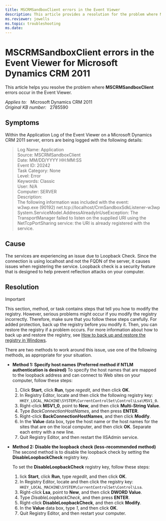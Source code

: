 ```yaml
---
title: MSCRMSandboxClient errors in the Event Viewer
description: This article provides a resolution for the problem where MSCRMSandboxClient errors occur in the Event Viewer.
ms.reviewer: jowells
ms.topic: troubleshooting
ms.date: 
---
```

# MSCRMSandboxClient errors in the Event Viewer for Microsoft Dynamics CRM 2011

This article helps you resolve the problem where **MSCRMSandboxClient** errors occur in the Event Viewer.

_Applies to:_ &nbsp; Microsoft Dynamics CRM 2011  
_Original KB number:_ &nbsp; 2785590

## Symptoms

Within the Application Log of the Event Viewer on a Microsoft Dynamics CRM 2011 server, errors are being logged with the following details:

> Log Name: Application  
Source: MSCRMSandboxClient  
Date: MM/DD/YYYY HH:MM:SS  
Event ID: 20242  
Task Category: None  
Level: Error  
Keywords: Classic  
User: N/A  
Computer: SERVER  
Description:  
The following information was included with the event:  
w3wp.exe (90192)
net.tcp://localhost/CrmSandboxSdkListener-w3wp
System.ServiceModel.AddressAlreadyInUseException: The TransportManager failed to listen on the supplied URI using the NetTcpPortSharing service: the URI is already registered with the service.

## Cause

The services are experiencing an issue due to Loopback Check. Since the connection is using localhost and not the FQDN of the server, it causes issues when registering the service. Loopback check is a security feature that is designed to help prevent reflection attacks on your computer.

## Resolution

> [!IMPORTANT]
> This section, method, or task contains steps that tell you how to modify the registry. However, serious problems might occur if you modify the registry incorrectly. Therefore, make sure that you follow these steps carefully. For added protection, back up the registry before you modify it. Then, you can restore the registry if a problem occurs. For more information about how to back up and restore the registry, see [How to back up and restore the registry in Windows](https://support.microsoft.com/help/322756).

There are two methods to work around this issue, use one of the following methods, as appropriate for your situation.

- **Method 1: Specify host names (Preferred method if NTLM authentication is desired)** To specify the host names that are mapped to the loopback address and can connect to Web sites on your computer, follow these steps:

    1. Click **Start**, click **Run**, type *regedit*, and then click **OK**.
    1. In Registry Editor, locate and then click the following registry key: `HKEY_LOCAL_MACHINE\SYSTEM\CurrentControlSet\Control\Lsa\MSV1_0`.
    1. Right-click **MSV1_0**, point to **New**, and then click **Multi-String Value**.
    1. Type *BackConnectionHostNames*, and then press **ENTER**.
    1. Right-click **BackConnectionHostNames**, and then click **Modify**.
    1. In the **Value** data box, type the host name or the host names for the sites that are on the local computer, and then click **OK**. Separate each entry with a new line.
    1. Quit Registry Editor, and then restart the IISAdmin service.

- **Method 2: Disable the loopback check (less-recommended method)** The second method is to disable the loopback check by setting the **DisableLoopbackCheck** registry key.

    To set the **DisableLoopbackCheck** registry key, follow these steps:

    1. lick **Start**, click **Run**, type *regedit*, and then click **OK**.
    1. In Registry Editor, locate and then click the registry key: `HKEY_LOCAL_MACHINE\SYSTEM\CurrentControlSet\Control\Lsa`.
    1. Right-click **Lsa**, point to **New**, and then click **DWORD Value**.
    1. Type *DisableLoopbackCheck*, and then press **ENTER**.
    1. Right-click **DisableLoopbackCheck**, and then click **Modify**.
    1. In the **Value** data box, type *1*, and then click **OK**.
    1. Quit Registry Editor, and then restart your computer.
